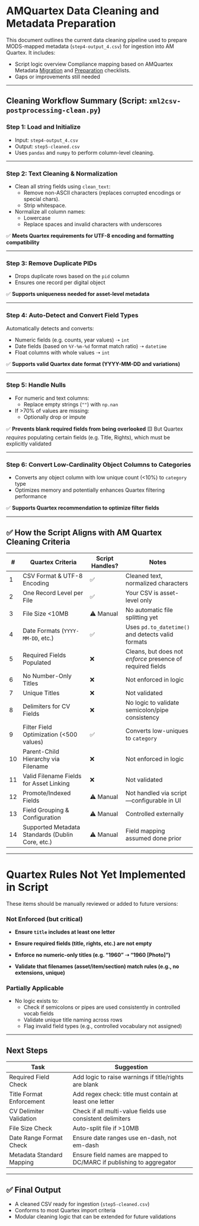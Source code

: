 # AMQuartex Data Cleaning and Metadata Preparation

This document outlines the current data cleaning pipeline used to prepare MODS-mapped metadata (`step4-output_4.csv`) for ingestion into AM Quartex. It includes:

- Script logic overview
Compliance mapping based on AMQuartex Metadata [Migration](https://github.com/lsulibraries/AMQuartex-data-ingestion/blob/main/Quartex%20Content%20Migration%20Checklist.md) and [Preparation](https://github.com/lsulibraries/AMQuartex-data-ingestion/blob/main/AM%20Quartex%20Metadata%20Preparation%20and%20Data%20Cleaning%20Checklist.md) checklists.
- Gaps or improvements still needed

------

## **Cleaning Workflow Summary (Script: `xml2csv-postprocessing-clean.py`)**

### Step 1: Load and Initialize

- Input: `step4-output_4.csv`
- Output: `step5-cleaned.csv`
- Uses `pandas` and `numpy` to perform column-level cleaning.

------

### Step 2: Text Cleaning & Normalization

- Clean all string fields using `clean_text`:
  - Remove non-ASCII characters (replaces corrupted encodings or special chars).
  - Strip whitespace.
- Normalize all column names:
  - Lowercase
  - Replace spaces and invalid characters with underscores

✅ **Meets Quartex requirements for UTF-8 encoding and formatting compatibility**

------

### Step 3: Remove Duplicate PIDs

- Drops duplicate rows based on the `pid` column
- Ensures one record per digital object

✅ **Supports uniqueness needed for asset-level metadata**

------

### Step 4: Auto-Detect and Convert Field Types

Automatically detects and converts:

- Numeric fields (e.g. counts, year values) ➝ `int`
- Date fields (based on `%Y-%m-%d` format match ratio) ➝ `datetime`
- Float columns with whole values ➝ `int`

✅ **Supports valid Quartex date format (YYYY-MM-DD and variations)**

------

### Step 5: Handle Nulls

- For numeric and text columns:
  - Replace empty strings (`""`) with `np.nan`
- If >70% of values are missing:
  - Optionally drop or impute

✅ **Prevents blank required fields from being overlooked**
🟨 But Quartex *requires* populating certain fields (e.g. Title, Rights), which must be explicitly validated

------

### Step 6: Convert Low-Cardinality Object Columns to Categories

- Converts any object column with low unique count (<10%) to `category` type
- Optimizes memory and potentially enhances Quartex filtering performance

✅ **Supports Quartex recommendation to optimize filter fields**

------

## ✅ **How the Script Aligns with AM Quartex Cleaning Criteria**

| #    | Quartex Criteria                                 | Script Handles? | Notes                                                      |
| ---- | ------------------------------------------------ | --------------- | ---------------------------------------------------------- |
| 1    | CSV Format & UTF-8 Encoding                      | ✅               | Cleaned text, normalized characters                        |
| 2    | One Record Level per File                        | ✅               | Your CSV is asset-level only                               |
| 3    | File Size <10MB                                  | ⚠️ Manual        | No automatic file splitting yet                            |
| 4    | Date Formats (`YYYY-MM-DD`, etc.)                | ✅               | Uses `pd.to_datetime()` and detects valid formats          |
| 5    | Required Fields Populated                        | ❌               | Cleans, but does not *enforce* presence of required fields |
| 6    | No Number-Only Titles                            | ❌               | Not enforced in logic                                      |
| 7    | Unique Titles                                    | ❌               | Not validated                                              |
| 8    | Delimiters for CV Fields                         | ❌               | No logic to validate semicolon/pipe consistency            |
| 9    | Filter Field Optimization (<500 values)          | ✅               | Converts low-uniques to `category`                         |
| 10   | Parent-Child Hierarchy via Filename              | ❌               | Not enforced in logic                                      |
| 11   | Valid Filename Fields for Asset Linking          | ❌               | Not validated                                              |
| 12   | Promote/Indexed Fields                           | ⚠️ Manual        | Not handled via script—configurable in UI                  |
| 13   | Field Grouping & Configuration                   | ⚠️ Manual        | Controlled externally                                      |
| 14   | Supported Metadata Standards (Dublin Core, etc.) | ⚠️ Manual        | Field mapping assumed done prior                           |




------

# Quartex Rules **Not Yet Implemented in Script**

These items should be manually reviewed or added to future versions:

### Not Enforced (but critical)

- **Ensure `title` includes at least one letter**

- **Ensure required fields (title, rights, etc.) are not empty**
- **Enforce no numeric-only titles (e.g. “1960” ➝ “1960 [Photo]”)**
- **Validate that filenames (asset/item/section) match rules (e.g., no extensions, unique)**

### Partially Applicable

- No logic exists to:
  - Check if semicolons or pipes are used consistently in controlled vocab fields
  - Validate unique title naming across rows
  - Flag invalid field types (e.g., controlled vocabulary not assigned)

------

## Next Steps

| Task                      | Suggestion                                                   |
| ------------------------- | ------------------------------------------------------------ |
| Required Field Check      | Add logic to raise warnings if title/rights are blank        |
| Title Format Enforcement  | Add regex check: title must contain at least one letter      |
| CV Delimiter Validation   | Check if all multi-value fields use consistent delimiters    |
| File Size Check           | Auto-split file if >10MB                                     |
| Date Range Format Check   | Ensure date ranges use en-dash, not em-dash                  |
| Metadata Standard Mapping | Ensure field names are mapped to DC/MARC if publishing to aggregator |

------

## ✅ Final Output

- A cleaned CSV ready for ingestion (`step5-cleaned.csv`)
- Conforms to most Quartex import criteria
- Modular cleaning logic that can be extended for future validations
